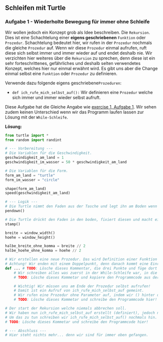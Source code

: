 ## Schleifen mit Turtle
### Aufgabe 1 - Wiederholte Bewegung für immer ohne Schleife
Wir wollen jedoch ein Konzept grob als Idee beschreiben. Die ``Rekursion``. Dies ist eine Schachtelung einer **eigens geschriebenen** ``Funktion`` oder ``Prozedur``. Schachtelung bedeutet hier, wir rufen in der ``Prozedur`` nochmals die gleiche ``Prozedur`` auf. Wenn wir diese ``Prozedur`` einmal aufrufen, ruft diese sich selbst immer und immer wieder auf und endet deshalb nie. Wir verzichten hier weiteres über die ``Rekursion`` zu sprechen, denn diese ist ein sehr forteschrittenes, gefährliches und deshalb selten verwendetes Konzept, welches hier nur einmal erwähnt wird. Es gibt uns aber die Change einmal selbst eine ``Funktion`` oder ``Prozedur`` zu definieren.

Verwende dazu folgende eigens geschriebene``Prozeduren``:

* ``def ich_rufe_mich_selbst_auf():`` Wir definieren eine ``Prozedur`` welche sich immer und immer wieder selbst aufruft.

Diese Aufgabe hat die Gleiche Angabe wie [exercise 1, Aufgabe 1](../exercise1-while_und_for_schleifen/angabe.md#aufgabe-1---wiederholte-bewegung-für-immer). 
Wir sehen zudem keinen Unterschied wenn wir das Programm laufen lassen zur Lösung mit der ``While-Schleife``.

**Lösung:**
```python
from turtle import *
from random import randint

# --- Vorbereitung ---
# Die Variablen für die Geschwindigkeit.
geschwindigkeit_am_land = 1
geschwindigkeit_im_wasser = 50 * geschwindigkeit_am_land

# Die Variablen für die Form.
form_am_land = "turtle"
form_im_wasser = "circle"

shape(form_am_land) 
speed(geschwindigkeit_am_land)

# --- Logik ---
# Die Turtle nimmt den Faden aus der Tasche und legt ihn am Boden wenn sie losgeht.
pendown()

# Die Turtle drückt den Faden in den boden, fixiert diesen und macht einen Abdruck von sich selbst.
stamp()

breite = window_width()
hoehe = window_height()

halbe_breite_ohne_komma = breite // 2 
halbe_hoehe_ohne_komma = hoehe // 2

# Wir erstellen eine neue Prozedur. Das wird Definition einer Funktion genannt und wird mit dem Keyword def gemacht.
# Achtung! Wir enden mit einem Doppelpunkt, denn danach kommt eine Einrückung.
def ... # TODO: Lösche dieses Kommentar, die drei Punkte und füge dort die korrekte Definition einer Prozedur ein.
    # Wir schreiben alles was zuerst in der While-Schleife war, in die Prozedur rein.
    # TODO: Lösche dieses Kommetar und kopiere den Programmcode aus der While Schleife der exercise 1 - Aufgabe 1 und füge ihn hier ein!

    # Wichtig! Wir müssen uns am Ende der Prozedur selbst aufrufen! 
    # Damit ist ein Aufruf von ich_rufe_mich_selbst_auf gemeint.
    # Wir rufen eine Prozedur ohne Parameter auf, indem wir () hinter den Namen der Prozedur schreiben.
    # TODO: Lösche dieses Kommetar und schreibe den Programmcode hier!

# Der start der Rekursion welche niemals abbrechen soll.
# Wir haben nun ich_rufe_mich_selbst_auf erstellt (definiert), jedoch noch nicht aufgerufen. 
# Um das zu tun schreiben wir ich_rufe_mich_selbst_auf() nochmals hin.
# TODO: Lösche dieses Kommetar und schreibe den Programmcode hier!

# --- Abschluss ---
# Hier steht nichts mehr... denn wir sind für immer oben gefangen.
```